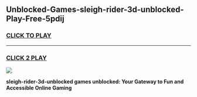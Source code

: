 
## Unblocked-Games-sleigh-rider-3d-unblocked-Play-Free-5pdij
<h3>
<a href="https://premium76.site?title=sleigh-rider-3d-unblocked&ref=18A1">CLICK TO PLAY</a></h3>
<hr>

<h3>
<a href="https://premium76.site?title=sleigh-rider-3d-unblocked&ref=18A1">CLICK 2 PLAY</a>
  
</h3>

<a href="https://premium76.site?title=sleigh-rider-3d-unblocked&ref=18A1"><img src="https://clearcache.store/games.png"></a>


**sleigh-rider-3d-unblocked games unblocked: Your Gateway to Fun and Accessible Online Gaming**
